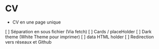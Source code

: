 # CV

- CV en une page unique

[ ] Séparation en sous fichier (Via fetch)
[ ] Cards / placeHolder
[ ] Dark theme (White Theme pour imprimer)
[ ] data HTML holder
[ ] Redirection vers réseaux et Github
